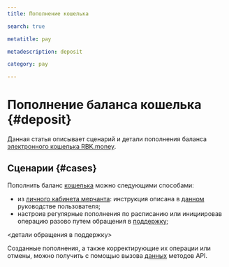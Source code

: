 ```yaml
---
title: Пополнение кошелька 

search: true

metatitle: pay

metadescription: deposit

category: pay

---
```


# Пополнение баланса кошелька {#deposit}

Данная статья описывает сценарий и детали пополнения баланса [электронного кошелька RBK.money](../../overview).

## Сценарии {#cases}

Пополнить баланс [кошелька](../../overview) можно следующими способами:

* из [личного кабинета мерчанта](https://developer.rbk.money/docs/payments/overview/#lk): инструкция описана в [данном](https://help.rbkmoney.com/lk/lk/#out) руководстве пользователя;
* настроив регулярные пополнения по расписанию или инициировав операцию разово путем обращения в [поддержку]();

<детали обращения в поддержку>

Созданные пополнения, а также корректирующие их операции или отмены, можно получить с помощью вызова [данных](https://rbkmoney.github.io/wallets-api/v0/#tag/Deposits) методов API.
